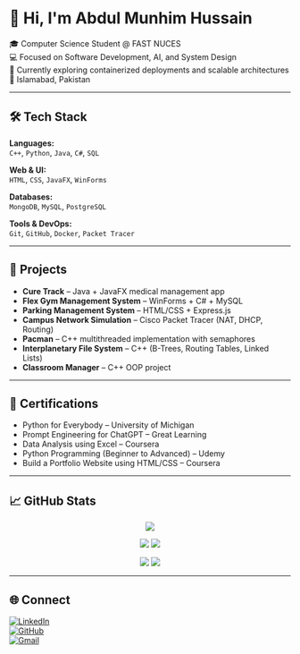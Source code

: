 # 👋 Hi, I'm Abdul Munhim Hussain

🎓 Computer Science Student @ FAST NUCES  
💻 Focused on Software Development, AI, and System Design  
🌱 Currently exploring containerized deployments and scalable architectures  
📍 Islamabad, Pakistan

---

## 🛠️ Tech Stack

**Languages:**  
`C++`, `Python`, `Java`, `C#`, `SQL`

**Web & UI:**  
`HTML`, `CSS`, `JavaFX`, `WinForms`

**Databases:**  
`MongoDB`, `MySQL`, `PostgreSQL`

**Tools & DevOps:**  
`Git`, `GitHub`, `Docker`, `Packet Tracer`

---

## 📂 Projects

- **Cure Track** – Java + JavaFX medical management app  
- **Flex Gym Management System** – WinForms + C# + MySQL  
- **Parking Management System** – HTML/CSS + Express.js  
- **Campus Network Simulation** – Cisco Packet Tracer (NAT, DHCP, Routing)  
- **Pacman** – C++ multithreaded implementation with semaphores  
- **Interplanetary File System** – C++ (B-Trees, Routing Tables, Linked Lists)  
- **Classroom Manager** – C++ OOP project  

---

## 📜 Certifications

- Python for Everybody – University of Michigan  
- Prompt Engineering for ChatGPT – Great Learning  
- Data Analysis using Excel – Coursera  
- Python Programming (Beginner to Advanced) – Udemy  
- Build a Portfolio Website using HTML/CSS – Coursera  

---

## 📈 GitHub Stats

<p align="center">
  <img src="https://github-profile-summary-cards.vercel.app/api/cards/profile-details?username=munhim&theme=github_dark" />
</p>

<p align="center">
  <img src="https://github-profile-summary-cards.vercel.app/api/cards/repos-per-language?username=munhim&theme=github_dark" />
  <img src="https://github-profile-summary-cards.vercel.app/api/cards/most-commit-language?username=munhim&theme=github_dark" />
</p>

<p align="center">
  <img src="https://github-profile-summary-cards.vercel.app/api/cards/stats?username=munhim&theme=github_dark" />
  <img src="https://github-profile-summary-cards.vercel.app/api/cards/productive-time?username=munhim&theme=github_dark&utcOffset=+5" />
</p>

---

## 🌐 Connect

[![LinkedIn](https://img.shields.io/badge/-LinkedIn-0077B5?style=flat&logo=linkedin&logoColor=white)](https://www.linkedin.com/in/abdulmunhimhussain/)  
[![GitHub](https://img.shields.io/badge/-GitHub-181717?style=flat&logo=github&logoColor=white)](https://github.com/munhim)  
[![Gmail](https://img.shields.io/badge/-Gmail-D14836?style=flat&logo=gmail&logoColor=white)](mailto:abdulmunhim2002@gmail.com)
